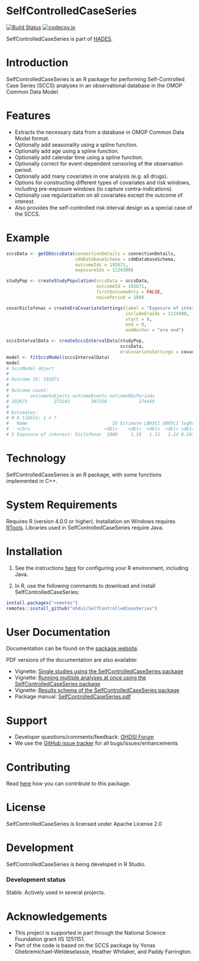SelfControlledCaseSeries
========================

[![Build Status](https://github.com/OHDSI/SelfControlledCaseSeries/workflows/R-CMD-check/badge.svg)](https://github.com/OHDSI/SelfControlledCaseSeries/actions?query=workflow%3AR-CMD-check)
[![codecov.io](https://codecov.io/github/OHDSI/SelfControlledCaseSeries/coverage.svg?branch=main)](https://codecov.io/github/OHDSI/SelfControlledCaseSeries?branch=main)

SelfControlledCaseSeries is part of [HADES](https://ohdsi.github.io/Hades).

Introduction
============
SelfControlledCaseSeries is an R package for performing Self-Controlled Case Series (SCCS) analyses in an observational database in the OMOP Common Data Model.

Features
========
- Extracts the necessary data from a database in OMOP Common Data Model format.
- Optionally add seasonality using a spline function.
- Optionally add age using a spline function.
- Optionally add calendar time using a spline function.
- Optionally correct for event-dependent censoring of the observation period.
- Optionally add many covariates in one analysis (e.g. all drugs).
- Options for constructing different types of covariates and risk windows, including pre-exposure windows (to capture contra-indications).
- Optionally use regularization on all covariates except the outcome of interest.
- Also provides the self-controlled risk interval design as a special case of the SCCS.

Example
=======

```r
sccsData <- getDbSccsData(connectionDetails = connectionDetails,
                          cdmDatabaseSchema = cdmDatabaseSchema,
                          outcomeIds = 192671,
                          exposureIds = 1124300)

studyPop <- createStudyPopulation(sccsData = sccsData,
                                  outcomeId = 192671,
                                  firstOutcomeOnly = FALSE,
                                  naivePeriod = 180)

covarDiclofenac = createEraCovariateSettings(label = "Exposure of interest",
                                             includeEraIds = 1124300,
                                             start = 0,
                                             end = 0,
                                             endAnchor = "era end")

sccsIntervalData <- createSccsIntervalData(studyPop,
                                           sccsData,
                                           eraCovariateSettings = covarDiclofenac)
model <- fitSccsModel(sccsIntervalData)
model
# SccsModel object
# 
# Outcome ID: 192671
# 
# Outcome count:
#        outcomeSubjects outcomeEvents outcomeObsPeriods
# 192671          272243        387158            274449
# 
# Estimates:
# # A tibble: 1 x 7
#   Name                                ID Estimate LB95CI UB95CI logRr seLogRr
#   <chr>                            <dbl>    <dbl>  <dbl>  <dbl> <dbl>   <dbl>
# 1 Exposure of interest: Diclofenac  1000     1.18   1.13   1.24 0.167  0.0230
```

Technology
==========
SelfControlledCaseSeries is an R package, with some functions implemented in C++.

System Requirements
===================
Requires R (version 4.0.0 or higher). Installation on Windows requires [RTools](https://cran.r-project.org/bin/windows/Rtools/). Libraries used in SelfControlledCaseSeries require Java.

Installation
============

1. See the instructions [here](https://ohdsi.github.io/Hades/rSetup.html) for configuring your R environment, including Java.

2. In R, use the following commands to download and install SelfControlledCaseSeries:

  ```r
  install.packages("remotes")
  remotes::install_github("ohdsi/SelfControlledCaseSeries")
  ```

User Documentation
==================
Documentation can be found on the [package website](https://ohdsi.github.io/SelfControlledCaseSeries).

PDF versions of the documentation are also available:

* Vignette: [Single studies using the SelfControlledCaseSeries package](https://raw.githubusercontent.com/OHDSI/SelfControlledCaseSeries/main/inst/doc/SingleStudies.pdf)
* Vignette: [Running multiple analyses at once using the SelfControlledCaseSeries package](https://raw.githubusercontent.com/OHDSI/SelfControlledCaseSeries/main/inst/doc/MultipleAnalyses.pdf)
* Vignette: [Results schema of the SelfControlledCaseSeries package](https://raw.githubusercontent.com/OHDSI/SelfControlledCaseSeries/main/inst/doc/ResultsSchema.pdf)
* Package manual: [SelfControlledCaseSeries.pdf](https://raw.githubusercontent.com/OHDSI/SelfControlledCaseSeries/main/extras/SelfControlledCaseSeries.pdf)

Support
=======
* Developer questions/comments/feedback: <a href="http://forums.ohdsi.org/c/developers">OHDSI Forum</a>
* We use the <a href="https://github.com/OHDSI/SelfControlledCaseSeries/issues">GitHub issue tracker</a> for all bugs/issues/enhancements

Contributing
============
Read [here](https://ohdsi.github.io/Hades/contribute.html) how you can contribute to this package.

License
=======
SelfControlledCaseSeries is licensed under Apache License 2.0

Development
===========
SelfControlledCaseSeries is being developed in R Studio.

### Development status

Stable. Actively used in several projects.

# Acknowledgements
- This project is supported in part through the National Science Foundation grant IIS 1251151.
- Part of the code is based on the SCCS package by Yonas Ghebremichael-Weldeselassie, Heather Whitaker, and Paddy Farrington.
